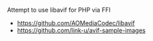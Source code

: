 Attempt to use libavif for PHP via FFI

- https://github.com/AOMediaCodec/libavif
- https://github.com/link-u/avif-sample-images
